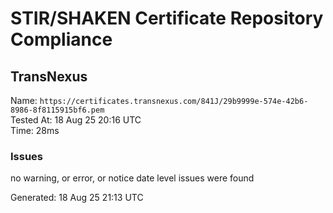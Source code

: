 # STIR/SHAKEN Certificate Repository Compliance

## TransNexus

Name: `https://certificates.transnexus.com/841J/29b9999e-574e-42b6-8986-8f8115915bf6.pem`\
Tested At: 18 Aug 25 20:16 UTC\
Time: 28ms

### Issues

no warning, or error, or notice date level issues were found

Generated: 18 Aug 25 21:13 UTC